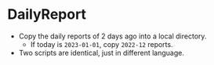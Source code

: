 # DailyReport

- Copy the daily reports of 2 days ago into a local directory.
    - If today is `2023-01-01`, copy `2022-12` reports.
- Two scripts are identical, just in different language.
